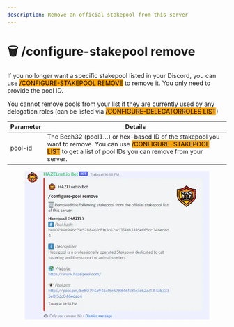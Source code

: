 ```yaml
---
description: Remove an official stakepool from this server
---
```


# 🗑 /configure-stakepool remove

If you no longer want a specific stakepool listed in your Discord, you can use <mark style="background-color:orange;">/CONFIGURE-STAKEPOOL REMOVE</mark> to remove it. You only need to provide the pool ID.

&#x20;You cannot remove pools from your list if they are currently used by any delegation roles (can be listed via <mark style="background-color:orange;">/CONFIGURE-DELEGATORROLES LIST</mark>)

| Parameter | Details                                                                                                                                                                                                                 |
| --------- | ----------------------------------------------------------------------------------------------------------------------------------------------------------------------------------------------------------------------- |
| pool-id   | The Bech32 (pool1…) or hex-based ID of the stakepool you want to remove. You can use <mark style="background-color:orange;">/CONFIGURE-STAKEPOOL LIST</mark> to get a list of pool IDs you can remove from your server. |

<figure><img src="../../../.gitbook/assets/image (109).png" alt=""><figcaption></figcaption></figure>
